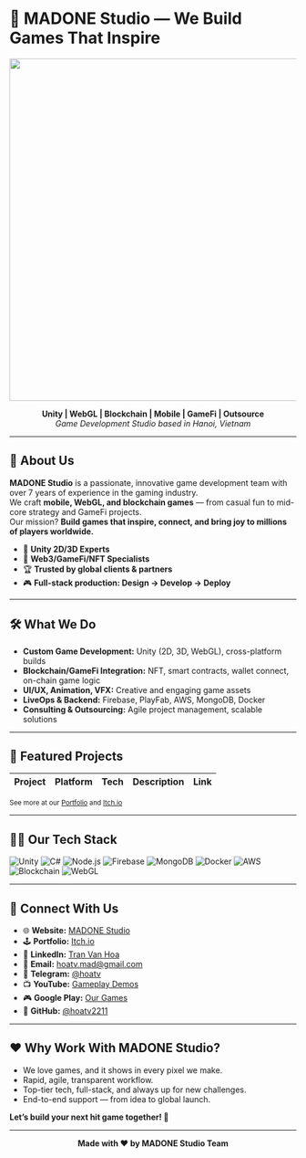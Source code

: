 # 🚀 MADONE Studio — We Build Games That Inspire

 <p align="center">
  <img src="https://github.com/hoatv2211/hoatv2211.github.io/blob/main/assets/videos/intro.gif?raw=true" width="600"/>
</p>

<p align="center">
  <b>Unity | WebGL | Blockchain | Mobile | GameFi | Outsource</b><br>
  <i>Game Development Studio based in Hanoi, Vietnam</i>
</p>

---

## 👋 About Us

**MADONE Studio** is a passionate, innovative game development team with over 7 years of experience in the gaming industry.  
We craft **mobile, WebGL, and blockchain games** — from casual fun to mid-core strategy and GameFi projects.  
Our mission? **Build games that inspire, connect, and bring joy to millions of players worldwide.**

- 🚀 **Unity 2D/3D Experts**  
- 💎 **Web3/GameFi/NFT Specialists**  
- 🏆 **Trusted by global clients & partners**  
- 🎮 **Full-stack production: Design → Develop → Deploy**

---

## 🛠️ What We Do

- **Custom Game Development:** Unity (2D, 3D, WebGL), cross-platform builds
- **Blockchain/GameFi Integration:** NFT, smart contracts, wallet connect, on-chain game logic
- **UI/UX, Animation, VFX:** Creative and engaging game assets
- **LiveOps & Backend:** Firebase, PlayFab, AWS, MongoDB, Docker
- **Consulting & Outsourcing:** Agile project management, scalable solutions

---

## 🌟 Featured Projects

| Project            | Platform          | Tech             | Description                                    | Link                      |
|--------------------|-------------------|------------------|------------------------------------------------|---------------------------|


<sub>See more at our [Portfolio](https://hoatv2211.github.io/) and [Itch.io](https://o0-mad-0o.itch.io/)</sub>

---

## 👨‍💻 Our Tech Stack

![Unity](https://img.shields.io/badge/Unity-100000?style=flat&logo=unity&logoColor=white)
![C#](https://img.shields.io/badge/C%23-239120?style=flat&logo=c-sharp&logoColor=white)
![Node.js](https://img.shields.io/badge/Node.js-339933?style=flat&logo=node.js&logoColor=white)
![Firebase](https://img.shields.io/badge/Firebase-FFCA28?style=flat&logo=firebase&logoColor=black)
![MongoDB](https://img.shields.io/badge/MongoDB-4EA94B?style=flat&logo=mongodb&logoColor=white)
![Docker](https://img.shields.io/badge/Docker-2496ED?style=flat&logo=docker&logoColor=white)
![AWS](https://img.shields.io/badge/AWS-232F3E?style=flat&logo=amazon-aws&logoColor=white)
![Blockchain](https://img.shields.io/badge/Blockchain-121212?style=flat&logo=bitcoin&logoColor=white)
![WebGL](https://img.shields.io/badge/WebGL-990000?style=flat&logo=webgl&logoColor=white)

---

## 🤝 Connect With Us

- 🌐 **Website:** [MADONE Studio](https://hoatv2211.github.io/)
- 🕹️ **Portfolio:** [Itch.io](https://o0-mad-0o.itch.io/)
- 🏢 **LinkedIn:** [Tran Van Hoa](https://www.linkedin.com/in/hoatv/)
- 📧 **Email:** hoatv.mad@gmail.com
- 📱 **Telegram:** [@hoatv](https://t.me/Fish_Bros_bot)
- 📺 **YouTube:** [Gameplay Demos](https://www.youtube.com/watch?v=2jsMmlp8tuc)
- 🎮 **Google Play:** [Our Games](https://play.google.com/store/apps/dev?id=4917555335442358774)
- 💾 **GitHub:** [@hoatv2211](https://github.com/hoatv2211)

---

## ❤️ Why Work With MADONE Studio?

- We love games, and it shows in every pixel we make.
- Rapid, agile, transparent workflow.
- Top-tier tech, full-stack, and always up for new challenges.
- End-to-end support — from idea to global launch.

**Let’s build your next hit game together! 🚀**

---

<p align="center"><b>Made with ❤️ by MADONE Studio Team</b></p>
